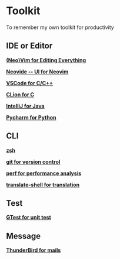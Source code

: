 # Toolkit
To remember my own toolkit for productivity

## IDE or Editor
[**(Neo)Vim for Editing Everything**](https://neovim.io/)

[**Neovide -- UI for Neovim**](https://github.com/neovide/neovide)

[**VSCode for C/C++**]()

[**CLion for C**]()

[**IntelliJ for Java**]()

[**Pycharm for Python**]()

## CLI
[**zsh**](https://ohmyz.sh/)

[**git for version control**](https://git-scm.com/)

[**perf for performance analysis**]()

[**translate-shell for translation**](https://github.com/soimort/translate-shell)

## Test 
[**GTest for unit test**](https://github.com/google/googletest)

## Message
[**ThunderBird for mails**]()
